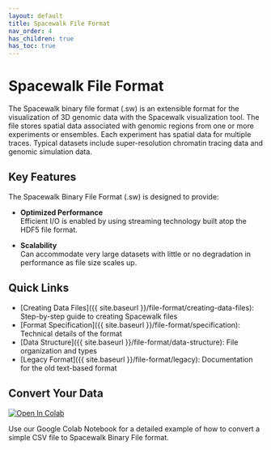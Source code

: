 ```yaml
---
layout: default
title: Spacewalk File Format
nav_order: 4
has_children: true
has_toc: true
---
```


# Spacewalk File Format

The Spacewalk binary file format (.sw) is an extensible format for the visualization of 3D genomic data with the Spacewalk visualization tool. The file stores spatial data associated with genomic regions from one or more experiments or ensembles. Each experiment has spatial data for multiple traces. Typical datasets include super-resolution chromatin tracing data and genomic simulation data.

## Key Features

The Spacewalk Binary File Format (.sw) is designed to provide:

- **Optimized Performance**  
  Efficient I/O is enabled by using streaming technology built atop the HDF5 file format.

- **Scalability**  
  Can accommodate very large datasets with little or no degradation in performance as file size scales up.

## Quick Links

- [Creating Data Files]({{ site.baseurl }}/file-format/creating-data-files): Step-by-step guide to creating Spacewalk files
- [Format Specification]({{ site.baseurl }}/file-format/specification): Technical details of the format
- [Data Structure]({{ site.baseurl }}/file-format/data-structure): File organization and types
- [Legacy Format]({{ site.baseurl }}/file-format/legacy): Documentation for the old text-based format

## Convert Your Data

[![Open In Colab](https://colab.research.google.com/assets/colab-badge.svg)](https://colab.research.google.com/github/turner/swt2sw/blob/main/docs/CSVtoSpacewalk.ipynb)

Use our Google Colab Notebook for a detailed example of how to convert a simple CSV file to Spacewalk Binary File format.

